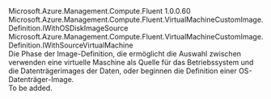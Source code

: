 <Type Name="IWithOSDiskImageSourceAltVirtualMachineSource" FullName="Microsoft.Azure.Management.Compute.Fluent.VirtualMachineCustomImage.Definition.IWithOSDiskImageSourceAltVirtualMachineSource">
  <TypeSignature Language="C#" Value="public interface IWithOSDiskImageSourceAltVirtualMachineSource : Microsoft.Azure.Management.Compute.Fluent.VirtualMachineCustomImage.Definition.IWithOSDiskImageSource, Microsoft.Azure.Management.Compute.Fluent.VirtualMachineCustomImage.Definition.IWithSourceVirtualMachine" />
  <TypeSignature Language="ILAsm" Value=".class public interface auto ansi abstract IWithOSDiskImageSourceAltVirtualMachineSource implements class Microsoft.Azure.Management.Compute.Fluent.VirtualMachineCustomImage.Definition.IWithOSDiskImageSource, class Microsoft.Azure.Management.Compute.Fluent.VirtualMachineCustomImage.Definition.IWithSourceVirtualMachine" />
  <TypeSignature Language="DocId" Value="T:Microsoft.Azure.Management.Compute.Fluent.VirtualMachineCustomImage.Definition.IWithOSDiskImageSourceAltVirtualMachineSource" />
  <TypeSignature Language="VB.NET" Value="Public Interface IWithOSDiskImageSourceAltVirtualMachineSource&#xA;Implements IWithOSDiskImageSource, IWithSourceVirtualMachine" />
  <TypeSignature Language="F#" Value="type IWithOSDiskImageSourceAltVirtualMachineSource = interface&#xA;    interface IWithOSDiskImageSource&#xA;    interface IWithSourceVirtualMachine" />
  <AssemblyInfo>
    <AssemblyName>Microsoft.Azure.Management.Compute.Fluent</AssemblyName>
    <AssemblyVersion>1.0.0.60</AssemblyVersion>
  </AssemblyInfo>
  <Interfaces>
    <Interface>
      <InterfaceName>Microsoft.Azure.Management.Compute.Fluent.VirtualMachineCustomImage.Definition.IWithOSDiskImageSource</InterfaceName>
    </Interface>
    <Interface>
      <InterfaceName>Microsoft.Azure.Management.Compute.Fluent.VirtualMachineCustomImage.Definition.IWithSourceVirtualMachine</InterfaceName>
    </Interface>
  </Interfaces>
  <Docs>
    <summary>
            Die Phase der Image-Definition, die ermöglicht die Auswahl zwischen verwenden eine virtuelle Maschine als Quelle für das Betriebssystem und die Datenträgerimages der Daten, oder beginnen die Definition einer OS-Datenträger-Image.
            </summary>
    <remarks>To be added.</remarks>
  </Docs>
  <Members />
</Type>